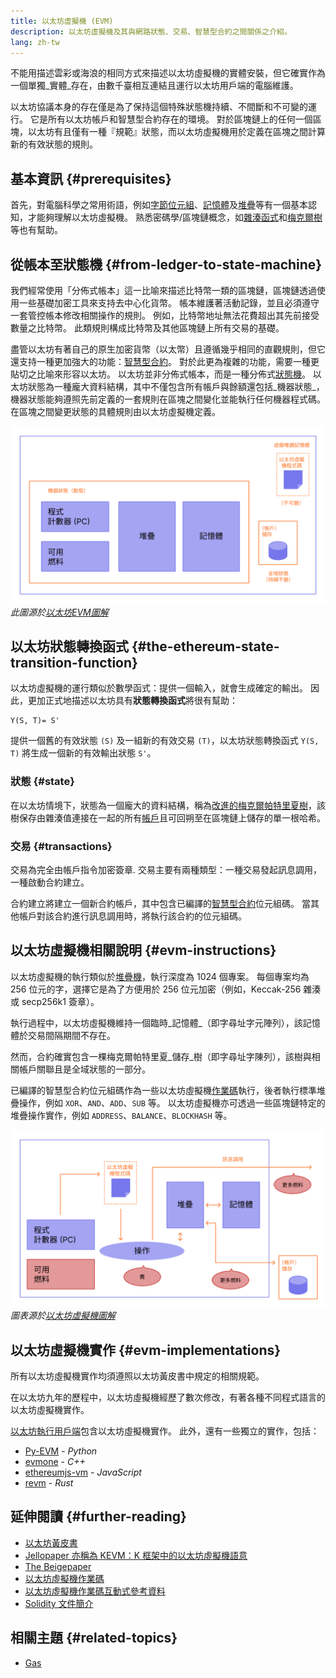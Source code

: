 ```yaml
---
title: 以太坊虛擬機 (EVM)
description: 以太坊虛擬機及其與網路狀態、交易、智慧型合約之間關係之介紹。
lang: zh-tw
---
```


不能用描述雲彩或海浪的相同方式來描述以太坊虛擬機的實體安裝，但它確實作為一個單獨_實體_存在，由數千臺相互連結且運行以太坊用戶端的電腦維護。

以太坊協議本身的存在僅是為了保持這個特殊狀態機持續、不間斷和不可變的運行。 它是所有以太坊帳戶和智慧型合約存在的環境。 對於區塊鏈上的任何一個區塊，以太坊有且僅有一種『規範』狀態，而以太坊虛擬機用於定義在區塊之間計算新的有效狀態的規則。

## 基本資訊 {#prerequisites}

首先，對電腦科學之常用術語，例如[字節位元組](https://wikipedia.org/wiki/Byte)、[記憶體](https://wikipedia.org/wiki/Computer_memory)及[堆疊](https://wikipedia.org/wiki/Stack_(abstract_data_type))等有一個基本認知，才能夠理解以太坊虛擬機。 熟悉密碼學/區塊鏈概念，如[雜湊函式](https://wikipedia.org/wiki/Cryptographic_hash_function)和[梅克爾樹](https://wikipedia.org/wiki/Merkle_tree)等也有幫助。

## 從帳本至狀態機 {#from-ledger-to-state-machine}

我們經常使用「分佈式帳本」這一比喻來描述比特幣一類的區塊鏈，區塊鏈透過使用一些基礎加密工具來支持去中心化貨幣。 帳本維護著活動記錄，並且必須遵守一套管控帳本修改相關操作的規則。 例如，比特幣地址無法花費超出其先前接受數量之比特幣。 此類規則構成比特幣及其他區塊鏈上所有交易的基礎。

盡管以太坊有著自己的原生加密貨幣（以太幣）且遵循幾乎相同的直觀規則，但它還支持一種更加強大的功能：[智慧型合約](/developers/docs/smart-contracts/)。 對於此更為複雜的功能，需要一種更貼切之比喻來形容以太坊。 以太坊並非分佈式帳本，而是一種分佈式[狀態機](https://wikipedia.org/wiki/Finite-state_machine)。 以太坊狀態為一種龐大資料結構，其中不僅包含所有帳戶與餘額還包括_機器狀態_，機器狀態能夠遵照先前定義的一套規則在區塊之間變化並能執行任何機器程式碼。 在區塊之間變更狀態的具體規則由以太坊虛擬機定義。

![展示以太坊虛擬機構成的圖表](./evm.png) _此圖源於[以太坊EVM圖解](https://takenobu-hs.github.io/downloads/ethereum_evm_illustrated.pdf)_

## 以太坊狀態轉換函式 {#the-ethereum-state-transition-function}

以太坊虛擬機的運行類似於數學函式：提供一個輸入，就會生成確定的輸出。 因此，更加正式地描述以太坊具有**狀態轉換函式**將很有幫助：

```
Y(S, T)= S'
```

提供一個舊的有效狀態 `(S)` 及一組新的有效交易 `(T)`，以太坊狀態轉換函式 `Y(S, T)` 將生成一個新的有效輸出狀態 `S'`。

### 狀態 {#state}

在以太坊情境下，狀態為一個龐大的資料結構，稱為[改進的梅克爾帕特里夏樹](/developers/docs/data-structures-and-encoding/patricia-merkle-trie/)，該樹保存由雜湊值連接在一起的所有[帳戶](/developers/docs/accounts/)且可回朔至在區塊鏈上儲存的單一根哈希。

### 交易 {#transactions}

交易為完全由帳戶指令加密簽章. 交易主要有兩種類型：一種交易發起訊息調用，一種啟動合約建立。

合約建立將建立一個新合約帳戶，其中包含已編譯的[智慧型合約](/developers/docs/smart-contracts/anatomy/)位元組碼。 當其他帳戶對該合約進行訊息調用時，將執行該合約的位元組碼。

## 以太坊虛擬機相關說明 {#evm-instructions}

以太坊虛擬機的執行類似於[堆疊機](https://wikipedia.org/wiki/Stack_machine)，執行深度為 1024 個專案。 每個專案均為 256 位元的字，選擇它是為了方便用於 256 位元加密（例如，Keccak-256 雜湊或 secp256k1 簽章）。

執行過程中，以太坊虛擬機維持一個臨時_記憶體_（即字尋址字元陣列），該記憶體於交易間隔期間不存在。

然而，合約確實包含一棵梅克爾帕特里夏_儲存_樹（即字尋址字陳列），該樹與相關帳戶關聯且是全域狀態的一部分。

已編譯的智慧型合約位元組碼作為一些以太坊虛擬機[作業碼](/developers/docs/evm/opcodes)執行，後者執行標準堆疊操作，例如 `XOR`、`AND`、`ADD`、`SUB` 等。 以太坊虛擬機亦可透過一些區塊鏈特定的堆疊操作實作，例如 `ADDRESS`、`BALANCE`、`BLOCKHASH` 等。

![展示需要燃料的以太坊虛擬機操作](../gas/gas.png) _圖表源於[以太坊虛擬機圖解](https://takenobu-hs.github.io/downloads/ethereum_evm_illustrated.pdf)_

## 以太坊虛擬機實作 {#evm-implementations}

所有以太坊虛擬機實作均須遵照以太坊黃皮書中規定的相關規範。

在以太坊九年的歷程中，以太坊虛擬機經歷了數次修改，有著各種不同程式語言的以太坊虛擬機實作。

[以太坊執行用戶端](/developers/docs/nodes-and-clients/#execution-clients)包含以太坊虛擬機實作。 此外，還有一些獨立的實作，包括：

- [Py-EVM](https://github.com/ethereum/py-evm) - _Python_
- [evmone](https://github.com/ethereum/evmone) - _C++_
- [ethereumjs-vm](https://github.com/ethereumjs/ethereumjs-vm) - _JavaScript_
- [revm](https://github.com/bluealloy/revm) - _Rust_

## 延伸閱讀 {#further-reading}

- [以太坊黃皮書](https://ethereum.github.io/yellowpaper/paper.pdf)
- [Jellopaper 亦稱為 KEVM：K 框架中的以太坊虛擬機語意](https://jellopaper.org/)
- [The Beigepaper](https://github.com/chronaeon/beigepaper)
- [以太坊虛擬機作業碼](https://www.ethervm.io/)
- [以太坊虛擬機作業碼互動式參考資料](https://www.evm.codes/)
- [Solidity 文件簡介](https://docs.soliditylang.org/en/latest/introduction-to-smart-contracts.html#index-6)

## 相關主題 {#related-topics}

- [Gas](/developers/docs/gas/)
